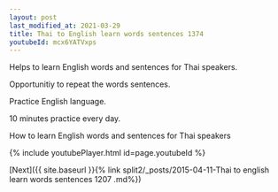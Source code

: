 ```yaml
---
layout: post
last_modified_at: 2021-03-29
title: Thai to English learn words sentences 1374 
youtubeId: mcx6YATVxps
---
```

 
 
Helps to learn English words and sentences for Thai speakers.

Opportunitiy to repeat the words sentences. 

Practice English language. 
 
10 minutes practice every day. 
 
How to learn English words and sentences for Thai speakers 
 
{% include youtubePlayer.html id=page.youtubeId %}
 
 
[Next]({{ site.baseurl }}{% link  split2/_posts/2015-04-11-Thai to english learn words sentences 1207 .md%})
 
